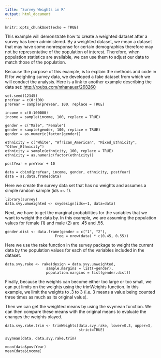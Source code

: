 ```yaml
---
title: "Survey Weights in R"
output: html_document
---
```


```{r setup, include=FALSE}
knitr::opts_chunk$set(echo = TRUE)
```
This example will demonstrate how to create a weighted dataset after a survey has been administered.  By a weighted dataset, we mean a dataset that may have some nonresponse for certain demographics therefore may not be representative of the population of interest.  Therefore, when population statistics are available, we can use them to adjust our data to match those of the population.

Because the purpose of this example, is to explain the methods and code in R for weighting survey data, we developed a fake dataset from which we will conduct the analysis.  Here is a link to another example describing the data set: http://rpubs.com/mhanauer/268260  
```{r}
set.seed(12345)
preYear = c(0:100)
preYear = sample(preYear, 100, replace = TRUE)

income = c(0:100000)
income = sample(income, 100, replace = TRUE)

gender = c("Male", "Female")
gender = sample(gender, 100, replace = TRUE)
gender = as.numeric(factor(gender))

ethnicity = c("White", "African_American", "Mixed_Ethnicity", "Other_Ethnicity")
ethnicity = sample(ethnicity, 100, replace = TRUE)
ethnicity = as.numeric(factor(ethnicity))

postYear = preYear + 10

data = cbind(preYear, income, gender, ethnicity, postYear)
data = as.data.frame(data)
```
Here we create the survey data set that has no weights and assumes a simple random sample (ids =~ 1).  
```{r}
library(survey)
data.svy.unweighted <- svydesign(ids=~1, data=data)
```
Next, we have to get the marginal probabilities for the variables that we want to weight the data by. In this example, we are assuming the population values for female (1) and male (2) are .45 and .55.
```{r}
gender.dist <- data.frame(gender = c("1", "2"),
                       Freq = nrow(data) * c(0.45, 0.55))
```
Here we use the rake function in the survey package to weight the current data by the population values for each of the variables included in the dataset.
```{r}
data.svy.rake <- rake(design = data.svy.unweighted,
                   sample.margins = list(~gender),
                   population.margins = list(gender.dist))
```
Finally, because the weights can become either too large or too small, we can put limits on the weights using the trimWeights function.  In this example, we limit the weights to .3 to 3 (i.e. 3 means a value being counted three times as much as its original value).  

Then we can get the weighted means by using the svymean function.  We can then compare these means with the original means to evaluate the changes the weights played. 
```{r}
data.svy.rake.trim <- trimWeights(data.svy.rake, lower=0.3, upper=3,
                                  strict=TRUE)

svymean(data, data.svy.rake.trim)

mean(data$postYear)
mean(data$income)
```
